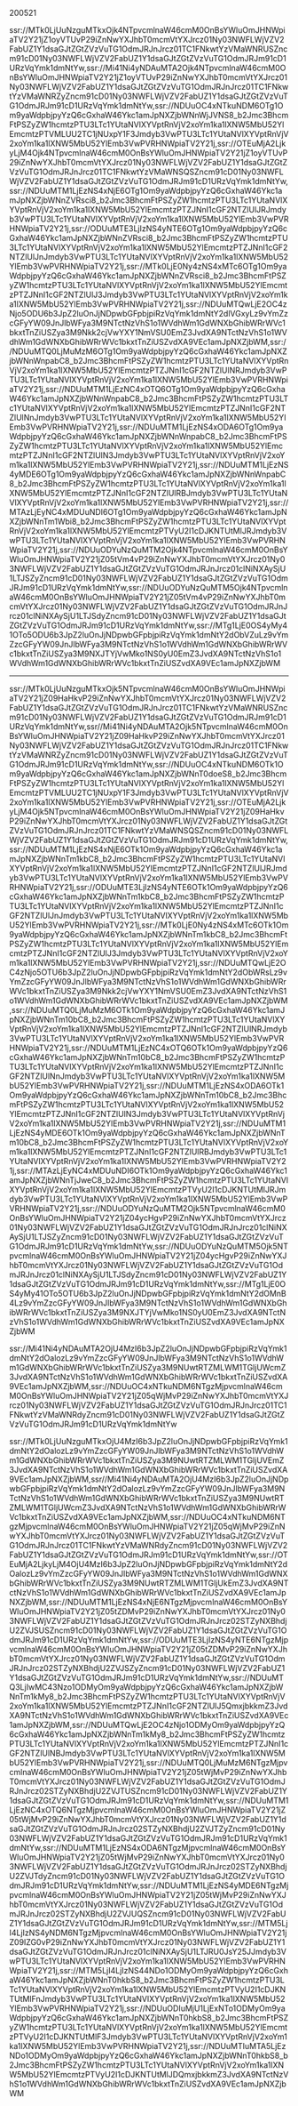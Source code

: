 200521

ssr://MTk0LjUuNzguMTkxOjk4NTpvcmlnaW46cmM0OnBsYWluOmJHNWpiaTV2Y21jZ1oyVTUvP29iZnNwYXJhbT0mcmVtYXJrcz01Ny03NWFLWjVZV2FabUZ1Y1dsaGJtZGtZVzVuTG1OdmJRJnJrcz01TC1FNkwtYzVMaWNRUSZncm91cD01Ny03NWFLWjVZV2FabUZ1Y1dsaGJtZGtZVzVuTG1OdmJRJm91cD1URzVqYmk1dmNtYw,ssr://Mi41Ni4yNDAuMTA2Ojk4NTpvcmlnaW46cmM0OnBsYWluOmJHNWpiaTV2Y21jZ1oyVTUvP29iZnNwYXJhbT0mcmVtYXJrcz01Ny03NWFLWjVZV2FabUZ1Y1dsaGJtZGtZVzVuTG1OdmJRJnJrcz01TC1FNkwtYzVMaWNRZyZncm91cD01Ny03NWFLWjVZV2FabUZ1Y1dsaGJtZGtZVzVuTG1OdmJRJm91cD1URzVqYmk1dmNtYw,ssr://NDUuOC4xNTkuNDM6OTg1Om9yaWdpbjpyYzQ6cGxhaW46Ykc1amJpNXZjbWNnWjJVNS8_b2Jmc3BhcmFtPSZyZW1hcmtzPTU3LTc1YUtaNVlXYVptRnVjV2xoYm1ka1lXNW5MbU52YlEmcmtzPTVMLUU2TC1jNUxpY1F3Jmdyb3VwPTU3LTc1YUtaNVlXYVptRnVjV2xoYm1ka1lXNW5MbU52YlEmb3VwPVRHNWpiaTV2Y21j,ssr://OTEuMjA2LjkyLjM4Ojk4NTpvcmlnaW46cmM0OnBsYWluOmJHNWpiaTV2Y21jZ1oyVTUvP29iZnNwYXJhbT0mcmVtYXJrcz01Ny03NWFLWjVZV2FabUZ1Y1dsaGJtZGtZVzVuTG1OdmJRJnJrcz01TC1FNkwtYzVMaWNSQSZncm91cD01Ny03NWFLWjVZV2FabUZ1Y1dsaGJtZGtZVzVuTG1OdmJRJm91cD1URzVqYmk1dmNtYw,ssr://NDUuMTM1LjEzNS4xNjE6OTg1Om9yaWdpbjpyYzQ6cGxhaW46Ykc1amJpNXZjbWNnZVRsci8_b2Jmc3BhcmFtPSZyZW1hcmtzPTU3LTc1YUtaNVlXYVptRnVjV2xoYm1ka1lXNW5MbU52YlEmcmtzPTZJNnI1cGF2NTZlUlJRJmdyb3VwPTU3LTc1YUtaNVlXYVptRnVjV2xoYm1ka1lXNW5MbU52YlEmb3VwPVRHNWpiaTV2Y21j,ssr://ODUuMTE3LjIzNS4yNTE6OTg1Om9yaWdpbjpyYzQ6cGxhaW46Ykc1amJpNXZjbWNnZVRsci8_b2Jmc3BhcmFtPSZyZW1hcmtzPTU3LTc1YUtaNVlXYVptRnVjV2xoYm1ka1lXNW5MbU52YlEmcmtzPTZJNnI1cGF2NTZlUlJnJmdyb3VwPTU3LTc1YUtaNVlXYVptRnVjV2xoYm1ka1lXNW5MbU52YlEmb3VwPVRHNWpiaTV2Y21j,ssr://MTk0LjE0Ny4zNS4xMTc6OTg1Om9yaWdpbjpyYzQ6cGxhaW46Ykc1amJpNXZjbWNnZVRsci8_b2Jmc3BhcmFtPSZyZW1hcmtzPTU3LTc1YUtaNVlXYVptRnVjV2xoYm1ka1lXNW5MbU52YlEmcmtzPTZJNnI1cGF2NTZlUlJ3Jmdyb3VwPTU3LTc1YUtaNVlXYVptRnVjV2xoYm1ka1lXNW5MbU52YlEmb3VwPVRHNWpiaTV2Y21j,ssr://NDUuMTQwLjE2OC4zNjo5ODU6b3JpZ2luOnJjNDpwbGFpbjpiRzVqYmk1dmNtY2dlVGxyLz9vYmZzcGFyYW09JnJlbWFya3M9NTctNzVhS1o1WVdhWm1GdWNXbGhibWRrWVc1bkxtTnZiUSZya3M9Nkk2cjVwYXY1NmVSU0EmZ3JvdXA9NTctNzVhS1o1WVdhWm1GdWNXbGhibWRrWVc1bkxtTnZiUSZvdXA9VEc1amJpNXZjbWM,ssr://NDUuMTQ0LjMuMzM6OTg1Om9yaWdpbjpyYzQ6cGxhaW46Ykc1amJpNXZjbWNnWnpabC8_b2Jmc3BhcmFtPSZyZW1hcmtzPTU3LTc1YUtaNVlXYVptRnVjV2xoYm1ka1lXNW5MbU52YlEmcmtzPTZJNnI1cGF2NTZlUlNRJmdyb3VwPTU3LTc1YUtaNVlXYVptRnVjV2xoYm1ka1lXNW5MbU52YlEmb3VwPVRHNWpiaTV2Y21j,ssr://NDUuMTM1LjEzNC4xOTQ6OTg1Om9yaWdpbjpyYzQ6cGxhaW46Ykc1amJpNXZjbWNnWnpabC8_b2Jmc3BhcmFtPSZyZW1hcmtzPTU3LTc1YUtaNVlXYVptRnVjV2xoYm1ka1lXNW5MbU52YlEmcmtzPTZJNnI1cGF2NTZlUlNnJmdyb3VwPTU3LTc1YUtaNVlXYVptRnVjV2xoYm1ka1lXNW5MbU52YlEmb3VwPVRHNWpiaTV2Y21j,ssr://NDUuMTM1LjEzNS4xODA6OTg1Om9yaWdpbjpyYzQ6cGxhaW46Ykc1amJpNXZjbWNnWnpabC8_b2Jmc3BhcmFtPSZyZW1hcmtzPTU3LTc1YUtaNVlXYVptRnVjV2xoYm1ka1lXNW5MbU52YlEmcmtzPTZJNnI1cGF2NTZlUlN3Jmdyb3VwPTU3LTc1YUtaNVlXYVptRnVjV2xoYm1ka1lXNW5MbU52YlEmb3VwPVRHNWpiaTV2Y21j,ssr://NDUuMTM1LjEzNS4yMDE6OTg1Om9yaWdpbjpyYzQ6cGxhaW46Ykc1amJpNXZjbWNnWnpabC8_b2Jmc3BhcmFtPSZyZW1hcmtzPTU3LTc1YUtaNVlXYVptRnVjV2xoYm1ka1lXNW5MbU52YlEmcmtzPTZJNnI1cGF2NTZlUlRBJmdyb3VwPTU3LTc1YUtaNVlXYVptRnVjV2xoYm1ka1lXNW5MbU52YlEmb3VwPVRHNWpiaTV2Y21j,ssr://MTAzLjEyNC4xMDUuNDI6OTg1Om9yaWdpbjpyYzQ6cGxhaW46Ykc1amJpNXZjbWNnTm1Wbi8_b2Jmc3BhcmFtPSZyZW1hcmtzPTU3LTc1YUtaNVlXYVptRnVjV2xoYm1ka1lXNW5MbU52YlEmcmtzPTVyU2I1cDJKNTUtMlJRJmdyb3VwPTU3LTc1YUtaNVlXYVptRnVjV2xoYm1ka1lXNW5MbU52YlEmb3VwPVRHNWpiaTV2Y21j,ssr://NDUuODYuNzQuMTM2Ojk4NTpvcmlnaW46cmM0OnBsYWluOmJHNWpiaTV2Y21jZ05tVm4vP29iZnNwYXJhbT0mcmVtYXJrcz01Ny03NWFLWjVZV2FabUZ1Y1dsaGJtZGtZVzVuTG1OdmJRJnJrcz01clNiNXAySjU1LTJSZyZncm91cD01Ny03NWFLWjVZV2FabUZ1Y1dsaGJtZGtZVzVuTG1OdmJRJm91cD1URzVqYmk1dmNtYw,ssr://NDUuODYuNzQuMTM5Ojk4NTpvcmlnaW46cmM0OnBsYWluOmJHNWpiaTV2Y21jZ05tVm4vP29iZnNwYXJhbT0mcmVtYXJrcz01Ny03NWFLWjVZV2FabUZ1Y1dsaGJtZGtZVzVuTG1OdmJRJnJrcz01clNiNXAySjU1LTJSdyZncm91cD01Ny03NWFLWjVZV2FabUZ1Y1dsaGJtZGtZVzVuTG1OdmJRJm91cD1URzVqYmk1dmNtYw,ssr://MTg1LjE0OS4yMy41OTo5ODU6b3JpZ2luOnJjNDpwbGFpbjpiRzVqYmk1dmNtY2dObVZuLz9vYmZzcGFyYW09JnJlbWFya3M9NTctNzVhS1o1WVdhWm1GdWNXbGhibWRrWVc1bkxtTnZiUSZya3M9NXJTYjVwMko1NS0yU0EmZ3JvdXA9NTctNzVhS1o1WVdhWm1GdWNXbGhibWRrWVc1bkxtTnZiUSZvdXA9VEc1amJpNXZjbWM

---

ssr://MTk0LjUuNzguMTkxOjk5NTpvcmlnaW46cmM0OnBsYWluOmJHNWpiaTV2Y21jZ09HaHkvP29iZnNwYXJhbT0mcmVtYXJrcz01Ny03NWFLWjVZV2FabUZ1Y1dsaGJtZGtZVzVuTG1OdmJRJnJrcz01TC1FNkwtYzVMaWNRUSZncm91cD01Ny03NWFLWjVZV2FabUZ1Y1dsaGJtZGtZVzVuTG1OdmJRJm91cD1URzVqYmk1dmNtYw,ssr//Mi41Ni4yNDAuMTA2Ojk5NTpvcmlnaW46cmM0OnBsYWluOmJHNWpiaTV2Y21jZ09HaHkvP29iZnNwYXJhbT0mcmVtYXJrcz01Ny03NWFLWjVZV2FabUZ1Y1dsaGJtZGtZVzVuTG1OdmJRJnJrcz01TC1FNkwtYzVMaWNRZyZncm91cD01Ny03NWFLWjVZV2FabUZ1Y1dsaGJtZGtZVzVuTG1OdmJRJm91cD1URzVqYmk1dmNtYw,ssr://NDUuOC4xNTkuNDM6OTk1Om9yaWdpbjpyYzQ6cGxhaW46Ykc1amJpNXZjbWNnT0doeS8_b2Jmc3BhcmFtPSZyZW1hcmtzPTU3LTc1YUtaNVlXYVptRnVjV2xoYm1ka1lXNW5MbU52YlEmcmtzPTVMLUU2TC1jNUxpY1F3Jmdyb3VwPTU3LTc1YUtaNVlXYVptRnVjV2xoYm1ka1lXNW5MbU52YlEmb3VwPVRHNWpiaTV2Y21j,ssr://OTEuMjA2LjkyLjM4Ojk5NTpvcmlnaW46cmM0OnBsYWluOmJHNWpiaTV2Y21jZ09HaHkvP29iZnNwYXJhbT0mcmVtYXJrcz01Ny03NWFLWjVZV2FabUZ1Y1dsaGJtZGtZVzVuTG1OdmJRJnJrcz01TC1FNkwtYzVMaWNSQSZncm91cD01Ny03NWFLWjVZV2FabUZ1Y1dsaGJtZGtZVzVuTG1OdmJRJm91cD1URzVqYmk1dmNtYw,ssr://NDUuMTM1LjEzNS4xNjE6OTk1Om9yaWdpbjpyYzQ6cGxhaW46Ykc1amJpNXZjbWNnTm1kbC8_b2Jmc3BhcmFtPSZyZW1hcmtzPTU3LTc1YUtaNVlXYVptRnVjV2xoYm1ka1lXNW5MbU52YlEmcmtzPTZJNnI1cGF2NTZlUlJRJmdyb3VwPTU3LTc1YUtaNVlXYVptRnVjV2xoYm1ka1lXNW5MbU52YlEmb3VwPVRHNWpiaTV2Y21j,ssr://ODUuMTE3LjIzNS4yNTE6OTk1Om9yaWdpbjpyYzQ6cGxhaW46Ykc1amJpNXZjbWNnTm1kbC8_b2Jmc3BhcmFtPSZyZW1hcmtzPTU3LTc1YUtaNVlXYVptRnVjV2xoYm1ka1lXNW5MbU52YlEmcmtzPTZJNnI1cGF2NTZlUlJnJmdyb3VwPTU3LTc1YUtaNVlXYVptRnVjV2xoYm1ka1lXNW5MbU52YlEmb3VwPVRHNWpiaTV2Y21j,ssr://MTk0LjE0Ny4zNS4xMTc6OTk1Om9yaWdpbjpyYzQ6cGxhaW46Ykc1amJpNXZjbWNnTm1kbC8_b2Jmc3BhcmFtPSZyZW1hcmtzPTU3LTc1YUtaNVlXYVptRnVjV2xoYm1ka1lXNW5MbU52YlEmcmtzPTZJNnI1cGF2NTZlUlJ3Jmdyb3VwPTU3LTc1YUtaNVlXYVptRnVjV2xoYm1ka1lXNW5MbU52YlEmb3VwPVRHNWpiaTV2Y21j,ssr://NDUuMTQwLjE2OC4zNjo5OTU6b3JpZ2luOnJjNDpwbGFpbjpiRzVqYmk1dmNtY2dObWRsLz9vYmZzcGFyYW09JnJlbWFya3M9NTctNzVhS1o1WVdhWm1GdWNXbGhibWRrWVc1bkxtTnZiUSZya3M9Nkk2cjVwYXY1NmVSU0EmZ3JvdXA9NTctNzVhS1o1WVdhWm1GdWNXbGhibWRrWVc1bkxtTnZiUSZvdXA9VEc1amJpNXZjbWM,ssr://NDUuMTQ0LjMuMzM6OTk1Om9yaWdpbjpyYzQ6cGxhaW46Ykc1amJpNXZjbWNnTm10bC8_b2Jmc3BhcmFtPSZyZW1hcmtzPTU3LTc1YUtaNVlXYVptRnVjV2xoYm1ka1lXNW5MbU52YlEmcmtzPTZJNnI1cGF2NTZlUlNRJmdyb3VwPTU3LTc1YUtaNVlXYVptRnVjV2xoYm1ka1lXNW5MbU52YlEmb3VwPVRHNWpiaTV2Y21j,ssr://NDUuMTM1LjEzNC4xOTQ6OTk1Om9yaWdpbjpyYzQ6cGxhaW46Ykc1amJpNXZjbWNnTm10bC8_b2Jmc3BhcmFtPSZyZW1hcmtzPTU3LTc1YUtaNVlXYVptRnVjV2xoYm1ka1lXNW5MbU52YlEmcmtzPTZJNnI1cGF2NTZlUlNnJmdyb3VwPTU3LTc1YUtaNVlXYVptRnVjV2xoYm1ka1lXNW5MbU52YlEmb3VwPVRHNWpiaTV2Y21j,ssr://NDUuMTM1LjEzNS4xODA6OTk1Om9yaWdpbjpyYzQ6cGxhaW46Ykc1amJpNXZjbWNnTm10bC8_b2Jmc3BhcmFtPSZyZW1hcmtzPTU3LTc1YUtaNVlXYVptRnVjV2xoYm1ka1lXNW5MbU52YlEmcmtzPTZJNnI1cGF2NTZlUlN3Jmdyb3VwPTU3LTc1YUtaNVlXYVptRnVjV2xoYm1ka1lXNW5MbU52YlEmb3VwPVRHNWpiaTV2Y21j,ssr://NDUuMTM1LjEzNS4yMDE6OTk1Om9yaWdpbjpyYzQ6cGxhaW46Ykc1amJpNXZjbWNnTm10bC8_b2Jmc3BhcmFtPSZyZW1hcmtzPTU3LTc1YUtaNVlXYVptRnVjV2xoYm1ka1lXNW5MbU52YlEmcmtzPTZJNnI1cGF2NTZlUlRBJmdyb3VwPTU3LTc1YUtaNVlXYVptRnVjV2xoYm1ka1lXNW5MbU52YlEmb3VwPVRHNWpiaTV2Y21j,ssr://MTAzLjEyNC4xMDUuNDI6OTk1Om9yaWdpbjpyYzQ6cGxhaW46Ykc1amJpNXZjbWNnTjJweC8_b2Jmc3BhcmFtPSZyZW1hcmtzPTU3LTc1YUtaNVlXYVptRnVjV2xoYm1ka1lXNW5MbU52YlEmcmtzPTVyU2I1cDJKNTUtMlJRJmdyb3VwPTU3LTc1YUtaNVlXYVptRnVjV2xoYm1ka1lXNW5MbU52YlEmb3VwPVRHNWpiaTV2Y21j,ssr://NDUuODYuNzQuMTM2Ojk5NTpvcmlnaW46cmM0OnBsYWluOmJHNWpiaTV2Y21jZ04ycHgvP29iZnNwYXJhbT0mcmVtYXJrcz01Ny03NWFLWjVZV2FabUZ1Y1dsaGJtZGtZVzVuTG1OdmJRJnJrcz01clNiNXAySjU1LTJSZyZncm91cD01Ny03NWFLWjVZV2FabUZ1Y1dsaGJtZGtZVzVuTG1OdmJRJm91cD1URzVqYmk1dmNtYw,ssr://NDUuODYuNzQuMTM5Ojk5NTpvcmlnaW46cmM0OnBsYWluOmJHNWpiaTV2Y21jZ04ycHgvP29iZnNwYXJhbT0mcmVtYXJrcz01Ny03NWFLWjVZV2FabUZ1Y1dsaGJtZGtZVzVuTG1OdmJRJnJrcz01clNiNXAySjU1LTJSdyZncm91cD01Ny03NWFLWjVZV2FabUZ1Y1dsaGJtZGtZVzVuTG1OdmJRJm91cD1URzVqYmk1dmNtYw,ssr://MTg1LjE0OS4yMy41OTo5OTU6b3JpZ2luOnJjNDpwbGFpbjpiRzVqYmk1dmNtY2dOMnB4Lz9vYmZzcGFyYW09JnJlbWFya3M9NTctNzVhS1o1WVdhWm1GdWNXbGhibWRrWVc1bkxtTnZiUSZya3M9NXJTYjVwMko1NS0yU0EmZ3JvdXA9NTctNzVhS1o1WVdhWm1GdWNXbGhibWRrWVc1bkxtTnZiUSZvdXA9VEc1amJpNXZjbWM



ssr://Mi41Ni4yNDAuMTA2OjU4MzI6b3JpZ2luOnJjNDpwbGFpbjpiRzVqYmk1dmNtY2dOalozLz9vYmZzcGFyYW09JnJlbWFya3M9NTctNzVhS1o1WVdhWm1GdWNXbGhibWRrWVc1bkxtTnZiUSZya3M9NUwtRTZMLWM1TGljUWcmZ3JvdXA9NTctNzVhS1o1WVdhWm1GdWNXbGhibWRrWVc1bkxtTnZiUSZvdXA9VEc1amJpNXZjbWM,ssr://NDUuOC4xNTkuNDM6NTgzMjpvcmlnaW46cmM0OnBsYWluOmJHNWpiaTV2Y21jZ05qWjMvP29iZnNwYXJhbT0mcmVtYXJrcz01Ny03NWFLWjVZV2FabUZ1Y1dsaGJtZGtZVzVuTG1OdmJRJnJrcz01TC1FNkwtYzVMaWNRdyZncm91cD01Ny03NWFLWjVZV2FabUZ1Y1dsaGJtZGtZVzVuTG1OdmJRJm91cD1URzVqYmk1dmNtYw

ssr://MTk0LjUuNzguMTkxOjU4MzI6b3JpZ2luOnJjNDpwbGFpbjpiRzVqYmk1dmNtY2dOalozLz9vYmZzcGFyYW09JnJlbWFya3M9NTctNzVhS1o1WVdhWm1GdWNXbGhibWRrWVc1bkxtTnZiUSZya3M9NUwtRTZMLWM1TGljUVEmZ3JvdXA9NTctNzVhS1o1WVdhWm1GdWNXbGhibWRrWVc1bkxtTnZiUSZvdXA9VEc1amJpNXZjbWM,ssr//Mi41Ni4yNDAuMTA2OjU4MzI6b3JpZ2luOnJjNDpwbGFpbjpiRzVqYmk1dmNtY2dOalozLz9vYmZzcGFyYW09JnJlbWFya3M9NTctNzVhS1o1WVdhWm1GdWNXbGhibWRrWVc1bkxtTnZiUSZya3M9NUwtRTZMLWM1TGljUWcmZ3JvdXA9NTctNzVhS1o1WVdhWm1GdWNXbGhibWRrWVc1bkxtTnZiUSZvdXA9VEc1amJpNXZjbWM,ssr://NDUuOC4xNTkuNDM6NTgzMjpvcmlnaW46cmM0OnBsYWluOmJHNWpiaTV2Y21jZ05qWjMvP29iZnNwYXJhbT0mcmVtYXJrcz01Ny03NWFLWjVZV2FabUZ1Y1dsaGJtZGtZVzVuTG1OdmJRJnJrcz01TC1FNkwtYzVMaWNRdyZncm91cD01Ny03NWFLWjVZV2FabUZ1Y1dsaGJtZGtZVzVuTG1OdmJRJm91cD1URzVqYmk1dmNtYw,ssr://OTEuMjA2LjkyLjM4OjU4MzI6b3JpZ2luOnJjNDpwbGFpbjpiRzVqYmk1dmNtY2dOalozLz9vYmZzcGFyYW09JnJlbWFya3M9NTctNzVhS1o1WVdhWm1GdWNXbGhibWRrWVc1bkxtTnZiUSZya3M9NUwtRTZMLWM1TGljUkEmZ3JvdXA9NTctNzVhS1o1WVdhWm1GdWNXbGhibWRrWVc1bkxtTnZiUSZvdXA9VEc1amJpNXZjbWM,ssr://NDUuMTM1LjEzNS4xNjE6NTgzMjpvcmlnaW46cmM0OnBsYWluOmJHNWpiaTV2Y21jZ05tZDMvP29iZnNwYXJhbT0mcmVtYXJrcz01Ny03NWFLWjVZV2FabUZ1Y1dsaGJtZGtZVzVuTG1OdmJRJnJrcz02STZyNXBhdjU2ZVJSUSZncm91cD01Ny03NWFLWjVZV2FabUZ1Y1dsaGJtZGtZVzVuTG1OdmJRJm91cD1URzVqYmk1dmNtYw,ssr://ODUuMTE3LjIzNS4yNTE6NTgzMjpvcmlnaW46cmM0OnBsYWluOmJHNWpiaTV2Y21jZ05tZDMvP29iZnNwYXJhbT0mcmVtYXJrcz01Ny03NWFLWjVZV2FabUZ1Y1dsaGJtZGtZVzVuTG1OdmJRJnJrcz02STZyNXBhdjU2ZVJSZyZncm91cD01Ny03NWFLWjVZV2FabUZ1Y1dsaGJtZGtZVzVuTG1OdmJRJm91cD1URzVqYmk1dmNtYw,ssr://NDUuMTQ3LjIwMC43Nzo1ODMyOm9yaWdpbjpyYzQ6cGxhaW46Ykc1amJpNXZjbWNnTm1kMy8_b2Jmc3BhcmFtPSZyZW1hcmtzPTU3LTc1YUtaNVlXYVptRnVjV2xoYm1ka1lXNW5MbU52YlEmcmtzPTZJNnI1cGF2NTZlUlJ5QmxjbkkmZ3JvdXA9NTctNzVhS1o1WVdhWm1GdWNXbGhibWRrWVc1bkxtTnZiUSZvdXA9VEc1amJpNXZjbWM,ssr://NDUuMTQwLjE2OC4zNjo1ODMyOm9yaWdpbjpyYzQ6cGxhaW46Ykc1amJpNXZjbWNnTm1kMy8_b2Jmc3BhcmFtPSZyZW1hcmtzPTU3LTc1YUtaNVlXYVptRnVjV2xoYm1ka1lXNW5MbU52YlEmcmtzPTZJNnI1cGF2NTZlUlNBJmdyb3VwPTU3LTc1YUtaNVlXYVptRnVjV2xoYm1ka1lXNW5MbU52YlEmb3VwPVRHNWpiaTV2Y21j,ssr://NDUuMTQ0LjMuMzM6NTgzMjpvcmlnaW46cmM0OnBsYWluOmJHNWpiaTV2Y21jZ05tWjMvP29iZnNwYXJhbT0mcmVtYXJrcz01Ny03NWFLWjVZV2FabUZ1Y1dsaGJtZGtZVzVuTG1OdmJRJnJrcz02STZyNXBhdjU2ZVJTUSZncm91cD01Ny03NWFLWjVZV2FabUZ1Y1dsaGJtZGtZVzVuTG1OdmJRJm91cD1URzVqYmk1dmNtYw,ssr://NDUuMTM1LjEzNC4xOTQ6NTgzMjpvcmlnaW46cmM0OnBsYWluOmJHNWpiaTV2Y21jZ05tWjMvP29iZnNwYXJhbT0mcmVtYXJrcz01Ny03NWFLWjVZV2FabUZ1Y1dsaGJtZGtZVzVuTG1OdmJRJnJrcz02STZyNXBhdjU2ZVJTZyZncm91cD01Ny03NWFLWjVZV2FabUZ1Y1dsaGJtZGtZVzVuTG1OdmJRJm91cD1URzVqYmk1dmNtYw,ssr://NDUuMTM1LjEzNS4xODA6NTgzMjpvcmlnaW46cmM0OnBsYWluOmJHNWpiaTV2Y21jZ05tWjMvP29iZnNwYXJhbT0mcmVtYXJrcz01Ny03NWFLWjVZV2FabUZ1Y1dsaGJtZGtZVzVuTG1OdmJRJnJrcz02STZyNXBhdjU2ZVJTdyZncm91cD01Ny03NWFLWjVZV2FabUZ1Y1dsaGJtZGtZVzVuTG1OdmJRJm91cD1URzVqYmk1dmNtYw,ssr://NDUuMTM1LjEzNS4yMDE6NTgzMjpvcmlnaW46cmM0OnBsYWluOmJHNWpiaTV2Y21jZ05tWjMvP29iZnNwYXJhbT0mcmVtYXJrcz01Ny03NWFLWjVZV2FabUZ1Y1dsaGJtZGtZVzVuTG1OdmJRJnJrcz02STZyNXBhdjU2ZVJUQSZncm91cD01Ny03NWFLWjVZV2FabUZ1Y1dsaGJtZGtZVzVuTG1OdmJRJm91cD1URzVqYmk1dmNtYw,ssr://MTM5LjI4LjIzNS4yNDM6NTgzMjpvcmlnaW46cmM0OnBsYWluOmJHNWpiaTV2Y21jZ09IZG0vP29iZnNwYXJhbT0mcmVtYXJrcz01Ny03NWFLWjVZV2FabUZ1Y1dsaGJtZGtZVzVuTG1OdmJRJnJrcz01clNiNXAySjU1LTJRU0JsY25JJmdyb3VwPTU3LTc1YUtaNVlXYVptRnVjV2xoYm1ka1lXNW5MbU52YlEmb3VwPVRHNWpiaTV2Y21j,ssr://MTM5LjI4LjIzNS44NDo1ODMyOm9yaWdpbjpyYzQ6cGxhaW46Ykc1amJpNXZjbWNnT0hkbS8_b2Jmc3BhcmFtPSZyZW1hcmtzPTU3LTc1YUtaNVlXYVptRnVjV2xoYm1ka1lXNW5MbU52YlEmcmtzPTVyU2I1cDJKNTUtMlFnJmdyb3VwPTU3LTc1YUtaNVlXYVptRnVjV2xoYm1ka1lXNW5MbU52YlEmb3VwPVRHNWpiaTV2Y21j,ssr://NDUuODIuMjU1LjExNTo1ODMyOm9yaWdpbjpyYzQ6cGxhaW46Ykc1amJpNXZjbWNnT0hkbS8_b2Jmc3BhcmFtPSZyZW1hcmtzPTU3LTc1YUtaNVlXYVptRnVjV2xoYm1ka1lXNW5MbU52YlEmcmtzPTVyU2I1cDJKNTUtMlF3Jmdyb3VwPTU3LTc1YUtaNVlXYVptRnVjV2xoYm1ka1lXNW5MbU52YlEmb3VwPVRHNWpiaTV2Y21j,ssr://NDUuMTIuMTA5LjEzNDo1ODMyOm9yaWdpbjpyYzQ6cGxhaW46Ykc1amJpNXZjbWNnT0hkbS8_b2Jmc3BhcmFtPSZyZW1hcmtzPTU3LTc1YUtaNVlXYVptRnVjV2xoYm1ka1lXNW5MbU52YlEmcmtzPTVyU2I1cDJKNTUtMlJDQmxjbkkmZ3JvdXA9NTctNzVhS1o1WVdhWm1GdWNXbGhibWRrWVc1bkxtTnZiUSZvdXA9VEc1amJpNXZjbWM